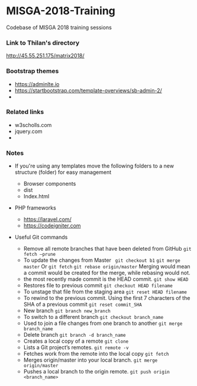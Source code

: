 # MISGA-2018-Training
Codebase of MISGA 2018 training sessions

### Link to Thilan's directory
http://45.55.251.175/matrix2018/

### Bootstrap themes
- https://adminlte.io
- https://startbootstrap.com/template-overviews/sb-admin-2/
- 

### Related links
- w3scholls.com
- jquery.com
- 

### Notes
- If you're using any templates move the following folders to a new structure (folder) for easy management  
    * Browser components
    * dist
    * Index.html 

- PHP frameworks
    * https://laravel.com/
    * https://codeigniter.com

- Useful Git commands
    * Remove all remote branches that have been deleted from GitHub
    `git fetch —prune `
    * To update the changes from Master
    ` git checkout b1`
    `git merge master` 
    Or
    `git fetch`
    `git rebase origin/master`
    Merging would mean a commit would be created for the merge, while rebasing would not.
    * the most recently made commit is the HEAD commit.
    `git show HEAD`
    * Restores file to previous commit
    `git checkout HEAD filename`
    * To unstage that file from the staging area
    `git reset HEAD filename`  
    * To rewind to the previous commit. Using the first 7 characters of the SHA of a previous commit
    `git reset commit_SHA`
    * New branch
    `git branch new_branch`
    * To switch to a different branch
    `git checkout branch_name`
    * Used to join a file changes from one branch to another
    `git merge branch_name`
    * Delete branch
    `git branch -d branch_name`
    * Creates a local copy of a remote
    `git clone`
    * Lists a Git project’s remotes.
    `git remote -v`
    * Fetches work from the remote into the local copy
    `git fetch`
    * Merges origin/master into your local branch.
    `git merge origin/master`
    * Pushes a local branch to the origin remote.
    `git push origin <branch_name>`
